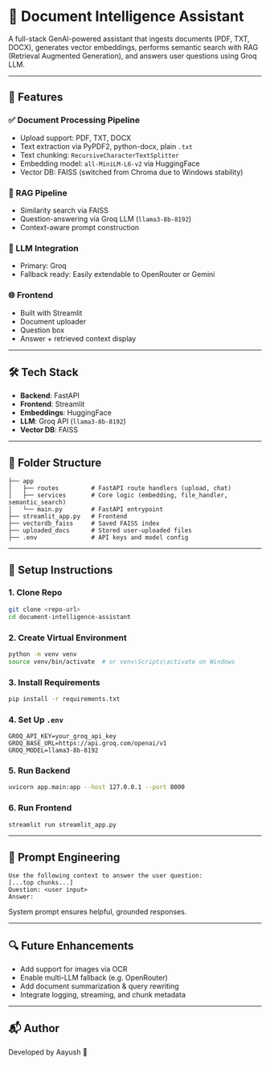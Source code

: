 # 📄 Document Intelligence Assistant

A full-stack GenAI-powered assistant that ingests documents (PDF, TXT, DOCX), generates vector embeddings, performs semantic search with RAG (Retrieval Augmented Generation), and answers user questions using Groq LLM.

---

## 🚀 Features

### ✅ Document Processing Pipeline

* Upload support: PDF, TXT, DOCX
* Text extraction via PyPDF2, python-docx, plain `.txt`
* Text chunking: `RecursiveCharacterTextSplitter`
* Embedding model: `all-MiniLM-L6-v2` via HuggingFace
* Vector DB: FAISS (switched from Chroma due to Windows stability)

### 💬 RAG Pipeline

* Similarity search via FAISS
* Question-answering via Groq LLM (`llama3-8b-8192`)
* Context-aware prompt construction

### 🧠 LLM Integration

* Primary: Groq
* Fallback ready: Easily extendable to OpenRouter or Gemini

### 🌐 Frontend

* Built with Streamlit
* Document uploader
* Question box
* Answer + retrieved context display

---

## 🛠️ Tech Stack

* **Backend**: FastAPI
* **Frontend**: Streamlit
* **Embeddings**: HuggingFace
* **LLM**: Groq API (`llama3-8b-8192`)
* **Vector DB**: FAISS

---

## 📁 Folder Structure

```
├── app
│   ├── routes         # FastAPI route handlers (upload, chat)
│   ├── services       # Core logic (embedding, file_handler, semantic_search)
│   └── main.py        # FastAPI entrypoint
├── streamlit_app.py   # Frontend
├── vectordb_faiss     # Saved FAISS index
├── uploaded_docs      # Stored user-uploaded files
├── .env               # API keys and model config
```

---

## 🧪 Setup Instructions

### 1. Clone Repo

```bash
git clone <repo-url>
cd document-intelligence-assistant
```

### 2. Create Virtual Environment

```bash
python -m venv venv
source venv/bin/activate  # or venv\Scripts\activate on Windows
```

### 3. Install Requirements

```bash
pip install -r requirements.txt
```

### 4. Set Up `.env`

```env
GROQ_API_KEY=your_groq_api_key
GROQ_BASE_URL=https://api.groq.com/openai/v1
GROQ_MODEL=llama3-8b-8192
```

### 5. Run Backend

```bash
uvicorn app.main:app --host 127.0.0.1 --port 8000
```

### 6. Run Frontend

```bash
streamlit run streamlit_app.py
```

---

## 🧠 Prompt Engineering

```text
Use the following context to answer the user question:
[...top chunks...]
Question: <user input>
Answer:
```

System prompt ensures helpful, grounded responses.

---

## 🔍 Future Enhancements

* Add support for images via OCR
* Enable multi-LLM fallback (e.g. OpenRouter)
* Add document summarization & query rewriting
* Integrate logging, streaming, and chunk metadata

---

## 📬 Author

Developed by Aayush 🚀
